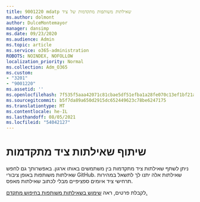 ```yaml
---
title: 9001220 mdatp שאילתות משותפות מתקדמות של ציד
ms.author: dolmont
author: DulceMontemayor
manager: dansimp
ms.date: 09/23/2020
ms.audience: Admin
ms.topic: article
ms.service: o365-administration
ROBOTS: NOINDEX, NOFOLLOW
localization_priority: Normal
ms.collection: Adm_O365
ms.custom:
- "3201"
- "9001220"
ms.assetid: ''
ms.openlocfilehash: 7f535f5aaa42071c81cbae5df51efba1a28fe070c13ef1bf21a78b23c10f6bbb
ms.sourcegitcommit: b5f7da89a650d2915dc652449623c78be6247175
ms.translationtype: MT
ms.contentlocale: he-IL
ms.lasthandoff: 08/05/2021
ms.locfileid: "54042127"
---
```

# <a name="sharing-advanced-hunting-queries"></a>שיתוף שאילתות ציד מתקדמות

ניתן לשתף שאילתות ציד מתקדמות בין משתמשים באותו ארגון. באפשרותך גם לחפש שאילתות משותפות באופן ציבורי GitHub. שאילתות אלה יתנו לך לתשאל במהירות תרחישי ציד איומים ספציפיים מבלי לכתוב שאילתות מאפס.
  
לקבלת פרטים, ראה [שימוש בשאילתות משותפות בחיפוש מתקדם.](https://docs.microsoft.com/windows/security/threat-protection/microsoft-defender-atp/advanced-hunting-shared-queries)